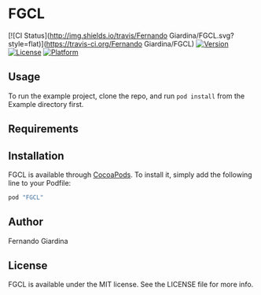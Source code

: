 # FGCL

[![CI Status](http://img.shields.io/travis/Fernando Giardina/FGCL.svg?style=flat)](https://travis-ci.org/Fernando Giardina/FGCL)
[![Version](https://img.shields.io/cocoapods/v/FGCL.svg?style=flat)](http://cocoapods.org/pods/FGCL)
[![License](https://img.shields.io/cocoapods/l/FGCL.svg?style=flat)](http://cocoapods.org/pods/FGCL)
[![Platform](https://img.shields.io/cocoapods/p/FGCL.svg?style=flat)](http://cocoapods.org/pods/FGCL)

## Usage

To run the example project, clone the repo, and run `pod install` from the Example directory first.

## Requirements

## Installation

FGCL is available through [CocoaPods](http://cocoapods.org). To install
it, simply add the following line to your Podfile:

```ruby
pod "FGCL"
```

## Author

Fernando Giardina

## License

FGCL is available under the MIT license. See the LICENSE file for more info.
